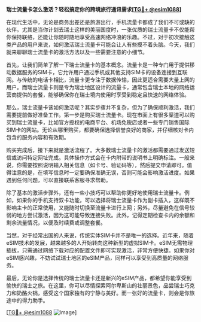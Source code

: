 **瑞士流量卡怎么激活？轻松搞定你的跨境旅行通讯需求[[TG💪+ @esim1088](https://t.me/s/esim1088)]**

在现代生活中，无论是商务出差还是旅游出行，手机流量卡都成了我们不可或缺的伙伴。尤其是当你计划去瑞士这样的美丽国度时，一张优质的瑞士流量卡不仅能帮你保持联络，还能让你随时随地享受高速网络冲浪的乐趣。不过，对于初次接触这类产品的用户来说，如何激活瑞士流量卡可能会让人有些摸不着头脑。今天，我们就来聊聊瑞士流量卡的激活方法以及一些需要注意的小细节。

首先，让我们简单了解一下瑞士流量卡的基本概念。流量卡是一种专门用于提供移动数据服务的SIM卡，它允许用户通过手机或其他支持SIM卡的设备连接到互联网。与传统的电话卡相比，流量卡更专注于数据传输，因此更适合需要大量上网的用户。而瑞士流量卡则是专为瑞士地区设计的流量卡，通常包含瑞士本地的网络运营商提供的套餐，能够确保你在瑞士境内使用时享受到稳定且快速的网络体验。

那么，瑞士流量卡该如何激活呢？其实步骤并不复杂，但为了确保顺利激活，我们需要提前做好准备工作。第一步是购买瑞士流量卡。现在市面上有很多渠道可以购买到瑞士流量卡，比如官方授权的电商平台、机场免税店或者一些专门销售国际SIM卡的网站。无论从哪里购买，都要确保选择信誉良好的商家，并仔细核对卡内包含的服务内容和有效期。

购买完成后，接下来就是激活流程了。大多数瑞士流量卡的激活都需要通过发送短信或访问特定网址完成。具体操作方式会在卡内附带的说明书上明确标注。一般来说，你需要按照说明输入相关信息（如卡号、验证码等），然后提交申请即可。值得注意的是，在填写信息时一定要确保准确无误，否则可能会影响激活进度。如果遇到任何问题，可以直接联系客服寻求帮助。

除了基本的激活步骤外，还有一些小技巧可以帮助你更好地使用瑞士流量卡。例如，如果你的手机支持双卡功能，可以选择将瑞士流量卡作为副卡插入，这样既不影响主卡的正常使用，又能随时切换至流量卡进行上网；另外，尽量避免在信号较弱的地方尝试激活，因为这可能导致连接失败。此外，记得定期检查卡内的余额和剩余流量情况，以便及时续费或调整套餐。

当然，对于经常出国的人来说，传统实体SIM卡并不是唯一的选择。近年来，随着eSIM技术的发展，越来越多的人开始转向这种新型的虚拟SIM卡。eSIM无需物理插拔，只需通过网络下载对应的配置文件即可实现激活，非常方便快捷。如果你对eSIM感兴趣，不妨试试瑞士地区的eSIM产品，同样可以享受到高质量的网络服务。

最后，无论你是选择传统的瑞士流量卡还是新兴的eSIM产品，都希望你能享受到愉快的瑞士之旅。在这里，你可以尽情探索阿尔卑斯山的壮丽景色，品尝瑞士巧克力和奶酪火锅，感受这个国家独有的宁静与美好。而一张好的流量卡，则会是你旅途中的得力助手。

[[TG💪+ @esim1088](https://t.me/s/esim1088) ![Image](https://i.postimg.cc/4NQfJmqS/Snipaste-2025-05-13-00-14-12.png)]